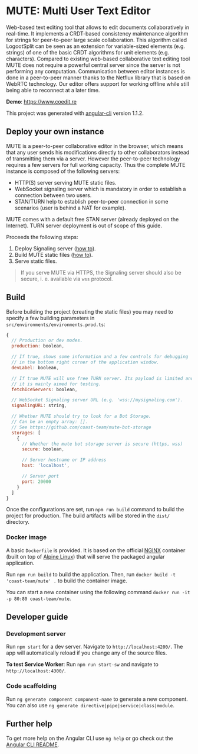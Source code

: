 # MUTE: Multi User Text Editor

Web-based text editing tool that allows to edit documents collaboratively in real-time. It implements a CRDT-based consistency maintenance algorithm for strings for peer-to-peer large scale collaboration. This algorithm called LogootSplit can be seen as an extension for variable-sized elements (e.g. strings) of one of the basic CRDT algorithms for unit elements (e.g. characters). Compared to existing web-based collaborative text editing tool MUTE does not require a powerful central server since the server is not performing any computation. Communication between editor instances is done in a peer-to-peer manner thanks to the Netflux library that is based on WebRTC technology. Our editor offers support for working offline while still being able to reconnect at a  later time.

**Demo**: https://www.coedit.re

This project was generated with [angular-cli](https://github.com/angular/angular-cli) version 1.1.2.

## Deploy your own instance
MUTE is a peer-to-peer collaborative editor in the browser, which means that any user sends his modifications directly to other collaborators instead of transmitting them via a server. However the peer-to-peer technology requires a few servers for full working capacity. Thus the complete MUTE instance is composed of the following servers:

- HTTP(S) server serving MUTE static files.
- WebSocket signaling server which is mandatory in order to establish a connection between two users.
- STAN/TURN help to establish peer-to-peer connection in some scenarios (user is behind a NAT for example).

MUTE comes with a default free STAN server (already deployed on the Internet). TURN server deployment is out of scope of this guide.

Proceeds the following steps:

1. Deploy Signaling server ([how to](https://github.com/coast-team/sigver)).
2. Build MUTE static files ([how to](#build)).
3. Serve static files.

> If you serve MUTE via HTTPS, the Signaling server should also be secure, i. e. available via `wss` protocol.

## Build
Before building the project (creating the static files) you may need to specify a few building parameters in `src/environments/environments.prod.ts`:

```javascript
{
  // Production or dev modes.
  production: boolean, 

  // If true, shows some information and a few controls for debugging
  // in the bottom right corner of the application window.
  devLabel: boolean,

  // If true MUTE will use free TURN server. Its payload is limited and
  // it is mainly aimed for testing.
  fetchIceServers: boolean,

  // WebSocket Signaling server URL (e.g. 'wss://mysignaling.com').
  signalingURL: string,

  // Whether MUTE should try to look for a Bot Storage.
  // Can be an empty array: [].
  // See https://github.com/coast-team/mute-bot-storage
  storages: [
    {
      // Whether the mute bot storage server is secure (https, wss)
      secure: boolean,

      // Server hostname or IP address
      host: 'localhost',

      // Server port
      port: 20000
    }
  ]
}
```
Once the configurations are set, run `npm run build` command to build the project for production. The build artifacts will be stored in the `dist/` directory.

### Docker image

A basic `Dockerfile` is provided. It is based on the official [NGINX](https://hub.docker.com/_/nginx/) container (built on top of [Alpine Linux](https://alpinelinux.org/)) that will serve the packaged angular application.

Run `npm run build` to build the application.
Then, run `docker build -t 'coast-team/mute' .` to build the container image.

You can start a new container using the following command `docker run -it -p 80:80 coast-team/mute`.

## Developer guide
### Development server
Run `npm start` for a dev server. Navigate to `http://localhost:4200/`. The app will automatically reload if you change any of the source files.

**To test Service Worker**: 
Run `npm run start-sw` and navigate to `http://localhost:4300/`. 

### Code scaffolding

Run `ng generate component component-name` to generate a new component. You can also use `ng generate directive|pipe|service|class|module`.

## Further help

To get more help on the Angular CLI use `ng help` or go check out the [Angular CLI README](https://github.com/angular/angular-cli/blob/master/README.md).

